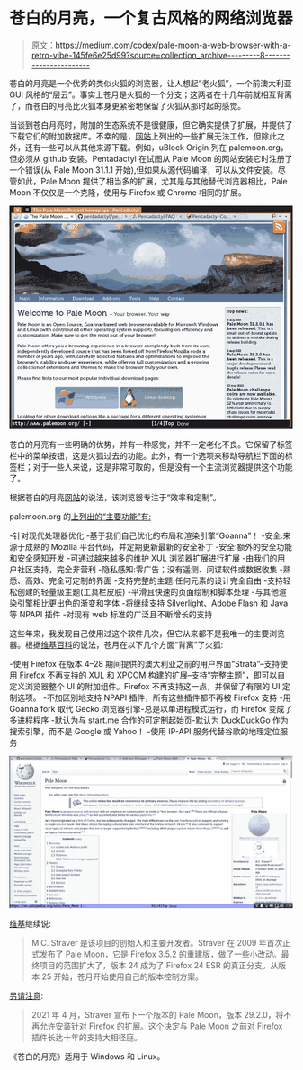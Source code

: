 # 苍白的月亮，一个复古风格的网络浏览器

> 原文：<https://medium.com/codex/pale-moon-a-web-browser-with-a-retro-vibe-145fe6e25d99?source=collection_archive---------8----------------------->

苍白的月亮是一个优秀的类似火狐的浏览器，让人想起“老火狐”，一个前澳大利亚 GUI 风格的“层云”。事实上苍月是火狐的一个分支；这两者在十几年前就相互背离了，而苍白的月亮比火狐本身更紧密地保留了火狐从那时起的感觉。

当谈到苍白月亮时，附加的生态系统不是很健康，但它确实提供了扩展，并提供了下载它们的附加数据库。不幸的是，[网站](https://addons.palemoon.org/extensions/)上列出的一些扩展无法工作，但除此之外，还有一些可以从其他来源下载。例如，uBlock Origin 列在 palemoon.org，但必须从 github 安装。Pentadactyl 在试图从 Pale Moon 的网站安装它时注册了一个错误(从 Pale Moon 31.1.1 开始),但如果从源代码编译，可以从文件安装。尽管如此，Pale Moon 提供了相当多的扩展，尤其是与其他替代浏览器相比，Pale Moon 不仅仅是一个克隆，使用与 Firefox 或 Chrome 相同的扩展。

![](img/5c36d5ba4650a1c941b405610b0f1dcc.png)

苍白的月亮有一些明确的优势，并有一种感觉，并不一定老化不良。它保留了标签栏中的菜单按钮，这是火狐过去的功能。此外，有一个选项来移动导航栏下面的标签栏；对于一些人来说，这是非常可取的，但是没有一个主流浏览器提供这个功能了。

根据苍白的月亮[网站](http://www.palemoon.org/)的说法，该浏览器专注于“效率和定制”。

palemoon.org 的[上列出的“主要功能”有:](https://palemoon.org)

-针对现代处理器优化
-基于我们自己优化的布局和渲染引擎“Goanna”！
-安全:来源于成熟的 Mozilla 平台代码，并定期更新最新的安全补丁
-安全:额外的安全功能和安全感知开发
-可通过越来越多的维护 XUL 浏览器扩展进行扩展
-由我们的用户社区支持，完全非营利
-隐私感知:零广告；没有遥测、间谍软件或数据收集
-熟悉、高效、完全可定制的界面
-支持完整的主题:任何元素的设计完全自由
-支持轻松创建的轻量级主题(工具栏皮肤)
-平滑且快速的页面绘制和脚本处理
-与其他渲染引擎相比更出色的渐变和字体
-将继续支持 Silverlight、Adobe Flash 和 Java 等 NPAPI 插件
-对现有 web 标准的广泛且不断增长的支持

这些年来，我发现自己使用过这个软件几次，但它从来都不是我唯一的主要浏览器。根据[维基百科](https://wikipedia.org/en/)的说法，苍月在以下几个方面“背离”了火狐:

-使用 Firefox 在版本 4–28
期间提供的澳大利亚之前的用户界面“Strata”–支持使用 Firefox
不再支持的 XUL 和 XPCOM 构建的扩展–支持“完整主题”，即可以自定义浏览器整个 UI 的附加组件。Firefox 不再支持这一点，并保留了有限的 UI 定制选项。
-不加区别地支持 NPAPI 插件，所有这些插件都不再被 Firefox 支持
-用 Goanna fork
取代 Gecko 浏览器引擎-总是以单进程模式运行，而 Firefox 变成了多进程程序
-默认为与 start.me
合作的可定制起始页-默认为 DuckDuckGo 作为搜索引擎，而不是 Google 或 Yahoo！
-使用 IP-API 服务代替谷歌的地理定位服务

![](img/108bfc225ac1ffc8481505c6376ca020.png)

[维基](https://en.wikipedia.org/wiki/Pale_Moon)继续说:

> M.C. Straver 是该项目的创始人和主要开发者。Straver 在 2009 年首次正式发布了 Pale Moon，它是 Firefox 3.5.2 的重建版，做了一些小改动。最终项目的范围扩大了，版本 24 成为了 Firefox 24 ESR 的真正分支。从版本 25 开始，苍月开始使用自己的版本控制方案。

[另请注意](https://en.wikipedia.org/wiki/Pale_Moon#cite_note-60):

> 2021 年 4 月，Straver 宣布下一个版本的 Pale Moon，版本 29.2.0，将不再允许安装针对 Firefox 的扩展。这个决定与 Pale Moon 之前对 Firefox 插件长达十年的支持大相径庭。

《苍白的月亮》适用于 Windows 和 Linux。